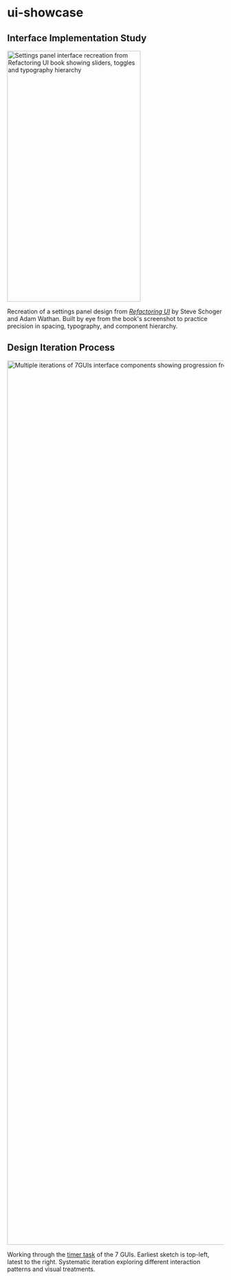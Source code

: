 # ui-showcase

## Interface Implementation Study

<img width="310" height="584" alt="Settings panel interface recreation from Refactoring UI book showing sliders, toggles and typography hierarchy" src="https://github.com/user-attachments/assets/ec3b0e84-1176-43d5-8432-206e0d08b082" />

Recreation of a settings panel design from [*Refactoring UI*](https://refactoringui.com/) by Steve Schoger and Adam Wathan. Built by eye from the book's screenshot to practice precision in spacing, typography, and component hierarchy.

## Design Iteration Process

<img width="4788" height="2058" alt="Multiple iterations of 7GUIs interface components showing progression from wireframes to refined designs in systematic grid layout" src="https://github.com/user-attachments/assets/b3e70077-63f5-442c-93ec-2f9b1d5d79e6" />

Working through the [timer task](https://eugenkiss.github.io/7guis/tasks/#timer) of the 7 GUIs. Earliest sketch is top-left, latest to the right. Systematic iteration exploring different interaction patterns and visual treatments.

